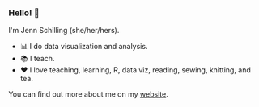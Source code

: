 ### Hello! 👋

I'm Jenn Schilling (she/her/hers). 

- :bar_chart: I do data visualization and analysis. 
- :books: I teach.
- :heart: I love teaching, learning, R, data viz, reading, sewing, knitting, and tea.

You can find out more about me on my [website](https://jennschilling.me).

<!--
**jennschilling/jennschilling** is a ✨ _special_ ✨ repository because its `README.md` (this file) appears on your GitHub profile.

Here are some ideas to get you started:

- 🔭 I’m currently working on ...
- 🌱 I’m currently learning ...
- 👯 I’m looking to collaborate on ...
- 🤔 I’m looking for help with ...
- 💬 Ask me about ...
- 📫 How to reach me: ...
- 😄 Pronouns: ...
- ⚡ Fun fact: ...


- :cactus: I currently live in Arizona.
- :womans_clothes: I like to knit and sew clothes.
- :paw_prints: I have a dog and a cat.
-->
